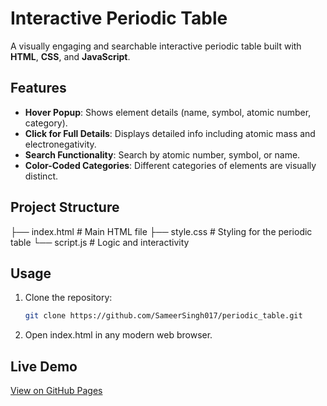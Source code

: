 # Interactive Periodic Table

A visually engaging and searchable interactive periodic table built with **HTML**, **CSS**, and **JavaScript**.

## Features

- **Hover Popup**: Shows element details (name, symbol, atomic number, category).
- **Click for Full Details**: Displays detailed info including atomic mass and electronegativity.
- **Search Functionality**: Search by atomic number, symbol, or name.
- **Color-Coded Categories**: Different categories of elements are visually distinct.

## Project Structure

├── index.html # Main HTML file
├── style.css # Styling for the periodic table
└── script.js # Logic and interactivity

## Usage

1. Clone the repository:
   ```bash
   git clone https://github.com/SameerSingh017/periodic_table.git
   ```
2. Open index.html in any modern web browser.

## Live Demo

[View on GitHub Pages](https://sameer-saifi1b.github.io/interactive-periodic-table/)
